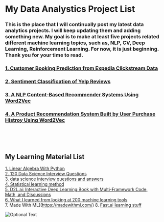 # My Data Analystics Project List

###  This is the place that I will continually post my latest data analytics projects. I will keep updating them and adding something new. My goal is to make at least five projects related different machine learning topics, such as, NLP, CV, Deep Learning, Reinforcement Learning. For now, it is just beginning. Thank you for your time to read.
###  
###  
###  [1. Customer Booking Prediction from Expedia Clickstream Data](https://github.com/hopenjin/DataProject/blob/master/Hongpeng%20Jin_Project_Customer%20Booking%20Prediction%20from%20Expedia%20Clickstream%20Data.ipynb)
###  [2. Sentiment Classification of Yelp Reviews](https://github.com/hopenjin/DataProject/blob/master/Hongpeng%20Jin_Project_Sentiment%20Classification%20of%20Yelp%20Reviews.ipynb)
###  [3. A NLP Content-Based Recommender Systems Using Word2Vec](https://github.com/hopenjin/DataProject/blob/master/Hongpeng%20Jin_Project_A%20NLP%20Content-Based%20Recommender%20Systems%20%26%20Word2Vec.ipynb)
###  [4. A Product Recommendation System Built by User Purchase Histroy Using Word2Vec](https://github.com/hopenjin/DataProject/blob/master/Hongpeng%20Jin_Project_A%20Product%20Recommendation%20System%20using%20Word2vec.ipynb)



<br><br><br>
## My Learning Material List
[1. Linear Algebra With Python](https://github.com/MacroAnalyst/Linear_Algebra_With_Python)<br>
[2. 120 Data Science Interview Questions](https://github.com/kojino/120-Data-Science-Interview-Questions)<br>
[3. data science interview questions and answers](https://github.com/iamtodor/data-science-interview-questions-and-answers)<br>
[4. Statistical learning method](https://github.com/fengdu78/lihang-code)<br>
[5. D2L.ai: Interactive Deep Learning Book with Multi-Framework Code, Math, and Discussions](https://github.com/d2l-ai/d2l-en)<br>
[6. What I learned from looking at 200 machine learning tools](https://huyenchip.com/2020/06/22/mlops.html)<br>
7. Made With ML](https://madewithml.com/)
8. [Fast.ai learning stuff](https://www.fast.ai/)

![Optional Text](../master/setYouAsDataScienist.png)
